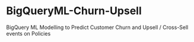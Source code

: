 # BigQueryML-Churn-Upsell
BigQuery ML Modelling to Predict Customer Churn and Upsell / Cross-Sell events on Policies
